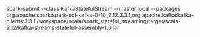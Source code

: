spark-submit --class KafkaStatefulStream --master local --packages org.apache.spark:spark-sql-kafka-0-10_2.12:3.3.1,org.apache.kafka:kafka-clients:3.3.1 /workspace/scala/spark_stateful_streaming/target/scala-2.12/kafka-streams-stateful-assembly-1.0.jar